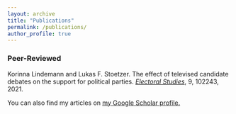 ```yaml
---
layout: archive
title: "Publications"
permalink: /publications/
author_profile: true
---
```

### Peer-Reviewed

Korinna Lindemann and Lukas F. Stoetzer. The effect of televised candidate debates on the support for political parties. *[Electoral Studies](https://www.sciencedirect.com/science/article/abs/pii/S0261379420301220)*, 9, 102243, 2021.


You can also find my articles on <u><a href="{{author.googlescholar}}">my Google Scholar profile</a>.</u>

